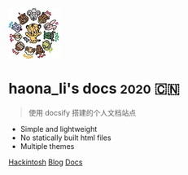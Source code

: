 <!-- _coverpage.md -->

![logo](_media/Tiger25.jpg)

# haona_li's docs <small>2020</small> :cn:

> 使用 docsify 搭建的个人文档站点

- Simple and lightweight
- No statically built html files
- Multiple themes

[Hackintosh](https://ilxy.tech/hackintosh/)
[Blog](https://ilxy.tech/blog)
[Docs](README)


<!-- background image -->


<!-- background color -->

<!-- ![color](#f0f0f0) -->